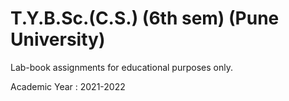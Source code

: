 # T.Y.B.Sc.(C.S.) (6th sem) (Pune University)

Lab-book assignments for educational purposes only.

Academic Year : 2021-2022
